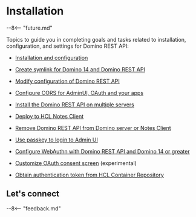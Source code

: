 # Installation

--8<-- "future.md"

Topics to guide you in completing goals and tasks related to installation, configuration, and settings for Domino REST API:

- [Installation and configuration](../../tutorial/installconfig/index.md)

- [Create symlink for Domino 14 and Domino REST API](symlink.md)

- [Modify configuration of Domino REST API](configparam.md)

- [Configure CORS for AdminUI, OAuth and your apps](cors.md)

- [Install the Domino REST API on multiple servers](multiserver.md)

- [Deploy to HCL Notes Client](notesclient.md)

- [Remove Domino REST API from Domino server or Notes Client](uninstall.md)

- [Use passkey to login to Admin UI](passkey.md)

- [Configure WebAuthn with Domino REST API and Domino 14 or greater](webauthn.md)

- [Customize OAuth consent screen](oauthoscreen.md) (experimental)

- [Obtain authentication token from HCL Container Repository](obtainauthenticationtoken.md)

## Let's connect

--8<-- "feedback.md"
